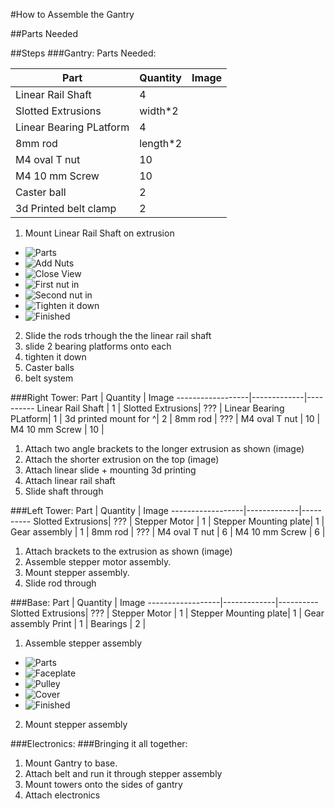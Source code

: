 #How to Assemble the Gantry

##Parts Needed


##Steps
###Gantry:
Parts Needed: 

Part              | Quantity    | Image 
------------------|-------------|----------
Linear Rail Shaft | 4        |
Slotted Extrusions| width*2  |
Linear Bearing PLatform| 4   |
8mm rod           | length*2 |
M4 oval T nut     | 10       |
M4 10 mm Screw    | 10       |
Caster ball       | 2        |
3d Printed belt clamp| 2     |

1. Mount Linear Rail Shaft on extrusion
  - ![Parts](railshaft-parts.jpg)
  - ![Add Nuts](railshaft-withnuts.jpg)
  - ![Close View](railshaft-closeview.jpg)
  - ![First nut in](railshaft-firstin.jpg)
  - ![Second nut in](railshaft-secondin.jpg)
  - ![Tighten it down](railshaft-tighten.jpg)
  - ![Finished](railshaft-finished.jpg)
2. Slide the rods trhough the the linear rail shaft
3. slide 2 bearing platforms onto each
4. tighten it down
5. Caster balls
6. belt system

###Right Tower:
Part              | Quantity    | Image 
------------------|-------------|----------
Linear Rail Shaft | 1       |
Slotted Extrusions| ???     |
Linear Bearing PLatform| 1  |
3d printed mount for ^| 2   |
8mm rod           | ???     |
M4 oval T nut     | 10      |
M4 10 mm Screw    | 10      |

1. Attach two angle brackets to the longer extrusion as shown (image)
2. Attach the shorter extrusion on the top (image)
3. Attach linear slide + mounting 3d printing
4. Attach linear rail shaft
5. Slide shaft through

###Left Tower:
Part              | Quantity    | Image 
------------------|-------------|----------
Slotted Extrusions| ???     |
Stepper Motor     | 1       |
Stepper Mounting plate| 1   |
Gear assembly     | 1       |
8mm rod           | ???     |
M4 oval T nut     | 6       |
M4 10 mm Screw    | 6       |

1. Attach brackets to the extrusion as shown (image)
2. Assemble stepper motor assembly.
3. Mount stepper assembly.
4. Slide rod through

###Base:
Part              | Quantity    | Image 
------------------|-------------|----------
Slotted Extrusions| ???     |
Stepper Motor     | 1       |
Stepper Mounting plate| 1   |
Gear assembly Print   | 1   |
Bearings          | 2       |

1. Assemble stepper assembly
  - ![Parts](linear-parts.jpg)
  - ![Faceplate](linear-faceplate.jpg)
  - ![Pulley](linear-pulley.jpg)
  - ![Cover](linear-cover.jpg)
  - ![Finished](linear-finished.jpg)
2. Mount stepper assembly

###Electronics:
###Bringing it all together:
1. Mount Gantry to base.
2. Attach belt and run it through stepper assembly
3. Mount towers onto the sides of gantry
4. Attach electronics
